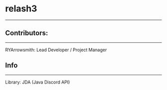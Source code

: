 # relash3
---

## Contributors:
---

RYArrowsmith: Lead Developer / Project Manager

## Info
---

Library: JDA (Java Discord API)
